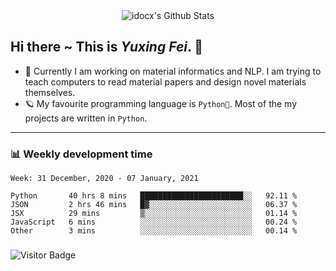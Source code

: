<div align="center">
    <img align="center" src="https://github-readme-stats.vercel.app/api?username=idocx&show_icons=true&hide_border=true" alt="idocx's Github Stats"></img>
</div>

## Hi there ~ This is *Yuxing Fei*. ‍👋

- 🚀 Currently I am working on material informatics and NLP. I am trying to teach computers to read material papers and design novel materials themselves.
- 🪐 My favourite programming language is `Python🐍`. Most of the my projects are written in `Python`.

---

### 📊 Weekly development time
<!--START_SECTION:waka-->
```text
Week: 31 December, 2020 - 07 January, 2021

Python       40 hrs 8 mins   ███████████████████████░░   92.11 % 
JSON         2 hrs 46 mins   █▓░░░░░░░░░░░░░░░░░░░░░░░   06.37 % 
JSX          29 mins         ▒░░░░░░░░░░░░░░░░░░░░░░░░   01.14 % 
JavaScript   6 mins          ░░░░░░░░░░░░░░░░░░░░░░░░░   00.24 % 
Other        3 mins          ░░░░░░░░░░░░░░░░░░░░░░░░░   00.14 % 
```
<!--END_SECTION:waka-->

### 

![Visitor Badge](https://visitor-badge.laobi.icu/badge?page_id=idocx.idocx)
